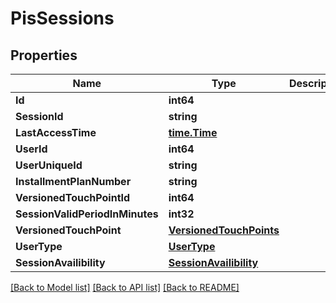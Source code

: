 # PisSessions

## Properties

Name | Type | Description | Notes
------------ | ------------- | ------------- | -------------
**Id** | **int64** |  | 
**SessionId** | **string** |  | [optional] 
**LastAccessTime** | [**time.Time**](time.Time.md) |  | 
**UserId** | **int64** |  | [optional] 
**UserUniqueId** | **string** |  | [optional] 
**InstallmentPlanNumber** | **string** |  | [optional] 
**VersionedTouchPointId** | **int64** |  | [optional] 
**SessionValidPeriodInMinutes** | **int32** |  | 
**VersionedTouchPoint** | [**VersionedTouchPoints**](VersionedTouchPoints.md) |  | [optional] 
**UserType** | [**UserType**](UserType.md) |  | [optional] 
**SessionAvailibility** | [**SessionAvailibility**](SessionAvailibility.md) |  | 

[[Back to Model list]](../README.md#documentation-for-models) [[Back to API list]](../README.md#documentation-for-api-endpoints) [[Back to README]](../README.md)


